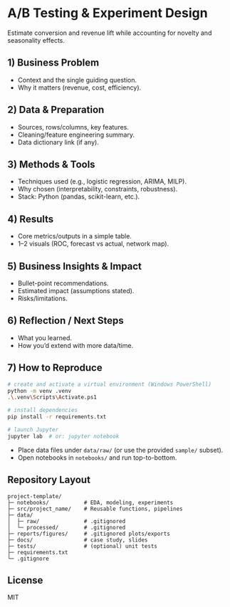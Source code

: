# A/B Testing & Experiment Design

Estimate conversion and revenue lift while accounting for novelty and seasonality effects.

## 1) Business Problem
- Context and the single guiding question.
- Why it matters (revenue, cost, efficiency).

## 2) Data & Preparation
- Sources, rows/columns, key features.
- Cleaning/feature engineering summary.
- Data dictionary link (if any).

## 3) Methods & Tools
- Techniques used (e.g., logistic regression, ARIMA, MILP).
- Why chosen (interpretability, constraints, robustness).
- Stack: Python (pandas, scikit-learn, etc.).

## 4) Results
- Core metrics/outputs in a simple table.
- 1–2 visuals (ROC, forecast vs actual, network map).

## 5) Business Insights & Impact
- Bullet-point recommendations.
- Estimated impact (assumptions stated).
- Risks/limitations.

## 6) Reflection / Next Steps
- What you learned.
- How you’d extend with more data/time.

## 7) How to Reproduce
```bash
# create and activate a virtual environment (Windows PowerShell)
python -m venv .venv
.\.venv\Scripts\Activate.ps1

# install dependencies
pip install -r requirements.txt

# launch Jupyter
jupyter lab  # or: jupyter notebook
```
- Place data files under `data/raw/` (or use the provided `sample/` subset).
- Open notebooks in `notebooks/` and run top-to-bottom.

## Repository Layout
```
project-template/
├─ notebooks/           # EDA, modeling, experiments
├─ src/project_name/    # Reusable functions, pipelines
├─ data/
│  ├─ raw/              # .gitignored
│  └─ processed/        # .gitignored
├─ reports/figures/     # .gitignored plots/exports
├─ docs/                # case study, slides
├─ tests/               # (optional) unit tests
├─ requirements.txt
└─ .gitignore
```

## License
MIT
